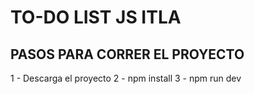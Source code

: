 # TO-DO LIST JS ITLA

## PASOS PARA CORRER EL PROYECTO

1 -  Descarga el proyecto
2 -  npm install
3 -  npm run dev